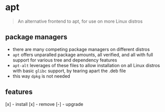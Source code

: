 # apt
> An alternative frontend to apt, for use on more Linux distros
## package managers
- there are many competing package managers on different distros
- `apt` offers unparalled package amounts, all verified, and all with full support for various tree and dependency features
- `apt-alt` leverages of these files to allow installation on all Linux distros with basic `glibc` support, by tearing apart the .deb file
- this way `dpkg` is not needed
## features
[x] - install
[x] - remove
[-] - upgrade
